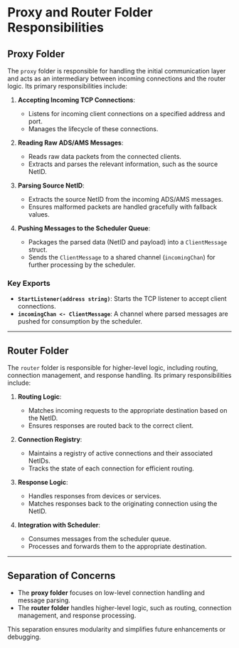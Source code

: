 # Proxy and Router Folder Responsibilities

## Proxy Folder
The `proxy` folder is responsible for handling the initial communication layer and acts as an intermediary between incoming connections and the router logic. Its primary responsibilities include:

1. **Accepting Incoming TCP Connections**:
    - Listens for incoming client connections on a specified address and port.
    - Manages the lifecycle of these connections.

2. **Reading Raw ADS/AMS Messages**:
    - Reads raw data packets from the connected clients.
    - Extracts and parses the relevant information, such as the source NetID.

3. **Parsing Source NetID**:
    - Extracts the source NetID from the incoming ADS/AMS messages.
    - Ensures malformed packets are handled gracefully with fallback values.

4. **Pushing Messages to the Scheduler Queue**:
    - Packages the parsed data (NetID and payload) into a `ClientMessage` struct.
    - Sends the `ClientMessage` to a shared channel (`incomingChan`) for further processing by the scheduler.

### Key Exports
- **`StartListener(address string)`**: Starts the TCP listener to accept client connections.
- **`incomingChan <- ClientMessage`**: A channel where parsed messages are pushed for consumption by the scheduler.

---

## Router Folder
The `router` folder is responsible for higher-level logic, including routing, connection management, and response handling. Its primary responsibilities include:

1. **Routing Logic**:
    - Matches incoming requests to the appropriate destination based on the NetID.
    - Ensures responses are routed back to the correct client.

2. **Connection Registry**:
    - Maintains a registry of active connections and their associated NetIDs.
    - Tracks the state of each connection for efficient routing.

3. **Response Logic**:
    - Handles responses from devices or services.
    - Matches responses back to the originating connection using the NetID.

4. **Integration with Scheduler**:
    - Consumes messages from the scheduler queue.
    - Processes and forwards them to the appropriate destination.

---

## Separation of Concerns
- The **proxy folder** focuses on low-level connection handling and message parsing.
- The **router folder** handles higher-level logic, such as routing, connection management, and response processing.

This separation ensures modularity and simplifies future enhancements or debugging.  